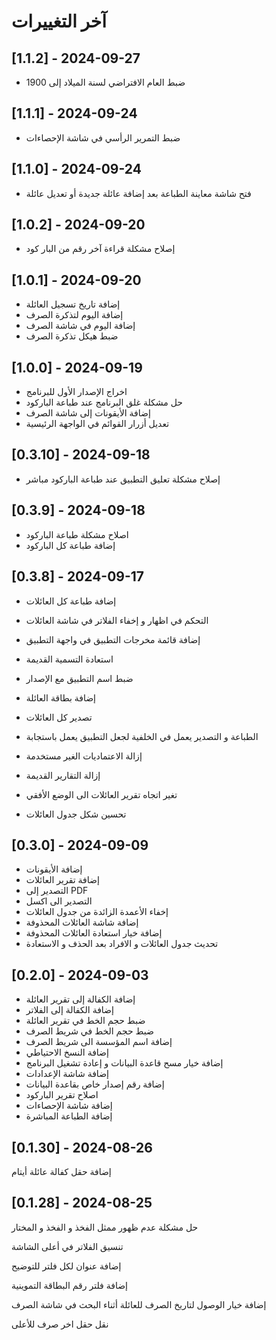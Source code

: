 # آخر التغييرات
## [1.1.2] - 2024-09-27
- ضبط العام الافتراضي لسنة الميلاد إلى 1900

## [1.1.1] - 2024-09-24
- ضبط التمرير الرأسي في شاشة الإحصاءات

## [1.1.0] - 2024-09-24
- فتح شاشة معاينة الطباعة بعد إضافة عائلة جديدة أو تعديل عائلة

## [1.0.2] - 2024-09-20
- إصلاح مشكلة قراءة آخر رقم من البار كود

## [1.0.1] - 2024-09-20
- إضافة تاريخ تسجيل العائلة
- إضافة اليوم لتذكرة الصرف
- إضافة اليوم في شاشة الصرف
- ضبط هيكل تذكرة الصرف

## [1.0.0] - 2024-09-19
- اخراج الإصدار الأول للبرنامج
- حل مشكلة غلق البرنامج عند طباعة الباركود
- إضافة الأيقونات إلى شاشة الصرف
- تعديل أزرار القوائم في الواجهة الرئيسية

## [0.3.10] - 2024-09-18
- إصلاح مشكلة تعليق التطبيق عند طباعة الباركود مباشر

## [0.3.9] - 2024-09-18
- اصلاح مشكلة طباعة الباركود
- إضافة طباعة كل الباركود

## [0.3.8] - 2024-09-17
- إضافة طباعة كل العائلات
- التحكم في اظهار و إخفاء الفلاتر في شاشة العائلات
- إضافة قائمة مخرجات التطبيق في واجهة التطبيق

- استعادة التسمية القديمة

- ضبط اسم التطبيق مع الإصدار

- إضافة بطاقة العائلة
- تصدير كل العائلات
- الطباعة و التصدير يعمل في الخلفية لجعل التطبيق يعمل باستجابة
- إزالة الاعتماديات الغير مستخدمة

- إزالة التقارير القديمة
- تغير اتجاه تقرير العائلات الى الوضع الأفقي
- تحسين شكل جدول العائلات

## [0.3.0] - 2024-09-09
- إضافة الأيقونات
- إضافة تقرير العائلات
- التصدير إلى PDF
- التصدير الى اكسل
- إخفاء الأعمدة الزائدة من جدول العائلات
- إضافة شاشة العائلات المحذوفة
- إضافة خيار استعادة العائلات المحذوفة
- تحديث جدول العائلات و الافراد بعد الحذف و الاستعادة

## [0.2.0] - 2024-09-03

- إضافة الكفالة إلى تقرير العائلة
- إضافة الكفالة إلى الفلاتر
- ضبط حجم الخط في تقرير العائلة 
- ضبط حجم الخط في شريط الصرف
- إضافة اسم المؤسسة الى شريط الصرف
- إضافة النسخ الاحتياطي
- إضافة خيار مسح قاعدة البيانات و إعادة تشغيل البرنامج
- إضافة شاشة الإعدادات
- إضافة رقم إصدار خاص بقاعدة البيانات
- اصلاح تقرير الباركود
- إضافة شاشة الإحصاءات 
- إضافة الطباعة المباشرة

## [0.1.30] - 2024-08-26

إضافة حقل كفالة عائلة أيتام



## [0.1.28] - 2024-08-25

حل مشكلة عدم ظهور ممثل الفخذ و الفخذ و المختار

تنسيق الفلاتر في أعلى الشاشة

إضافة عنوان لكل فلتر للتوضيح

إضافة فلتر رقم البطاقة التموينية

إضافة خيار الوصول لتاريخ الصرف للعائلة أثناء البحث في شاشة الصرف

نقل حقل اخر صرف للأعلى

